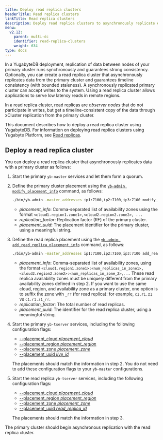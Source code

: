 ```yaml
---
title: Deploy read replica clusters
headerTitle: Read replica clusters
linkTitle: Read replica clusters
description: Deploy read replica clusters to asynchronously replicate data from the primary cluster and guarantee timeline consistency.
menu:
  v2.12:
    parent: multi-dc
    identifier: read-replica-clusters
    weight: 634
type: docs
---
```


In a YugabyteDB deployment, replication of data between nodes of your primary cluster runs synchronously and guarantees strong consistency. Optionally, you can create a read replica cluster that asynchronously replicates data from the primary cluster and guarantees timeline consistency (with bounded staleness). A synchronously replicated primary cluster can accept writes to the system. Using a read replica cluster allows applications to serve low latency reads in remote regions.

In a read replica cluster, read replicas are _observer nodes_ that do not participate in writes, but get a timeline-consistent copy of the data through xCluster replication from the primary cluster.

This document describes how to deploy a read replica cluster using YugabyteDB. For information on deploying read replica clusters using Yugabyte Platform, see [Read replicas](../../../yugabyte-platform/create-deployments/read-replicas/).

## Deploy a read replica cluster

You can deploy a read replica cluster that asynchronously replicates data with a primary cluster as follows:

1. Start the primary `yb-master` services and let them form a quorum.

1. Define the primary cluster placement using the [`yb-admin modify_placement_info`](../../../admin/yb-admin/#modify-placement-info) command, as follows:

    ```sh
    ./bin/yb-admin -master_addresses ip1:7100,ip2:7100,ip3:7100 modify_placement_info <placement_info> <replication_factor> [placement_uuid]
    ```

    - *placement_info*: Comma-separated list of availability zones using the format `<cloud1.region1.zone1>,<cloud2.region2.zone2>, ...`
    - *replication_factor*: Replication factor (RF) of the primary cluster.
    - *placement_uuid*: The placement identifier for the primary cluster, using a meaningful string.

1. Define the read replica placement using the [`yb-admin add_read_replica_placement_info`](../../../admin/yb-admin/#add-read-replica-placement-info) command, as follows:

    ```sh
    ./bin/yb-admin -master_addresses ip1:7100,ip2:7100,ip3:7100 add_read_replica_placement_info <placement_info> <replication_factor> [placement_uuid]
    ```

    - *placement_info*: Comma-separated list of availability zones, using the format `<cloud1.region1.zone1>:<num_replicas_in_zone1>,<cloud2.region2.zone2>:<num_replicas_in_zone_2>,...` These read replica availability zones must be uniquely different from the primary availability zones defined in step 2. If you want to use the same cloud, region, and availability zone as a primary cluster, one option is to suffix the zone with `_rr` (for read replica): for example, `c1.r1.z1` vs `c1.r1.z1_rr`.
    - *replication_factor*: The total number of read replicas.
    - *placement_uuid*: The identifier for the read replica cluster, using a meaningful string.

1. Start the primary `yb-tserver` services, including the following configuration flags:

   - [--placement_cloud *placement_cloud*](../../../reference/configuration/yb-tserver/#placement-cloud)
   - [--placement_region *placement_region*](../../../reference/configuration/yb-tserver/#placement-region)
   - [--placement_zone *placement_zone*](../../../reference/configuration/yb-tserver/#placement-zone)
   - [--placement_uuid *live_id*](../../../reference/configuration/yb-tserver/#placement-uuid)

   The placements should match the information in step 2. You do not need to add these configuration flags to your `yb-master` configurations.

1. Start the read replica `yb-tserver` services, including the following configuration flags:

   - [--placement_cloud *placement_cloud*](../../../reference/configuration/yb-tserver/#placement-cloud)
   - [--placement_region *placement_region*](../../../reference/configuration/yb-tserver/#placement-region)
   - [--placement_zone *placement_zone*](../../../reference/configuration/yb-tserver/#placement-zone)
   - [--placement_uuid *read_replica_id*](../../../reference/configuration/yb-tserver/#placement-uuid)

   The placements should match the information in step 3.

The primary cluster should begin asynchronous replication with the read replica cluster.
